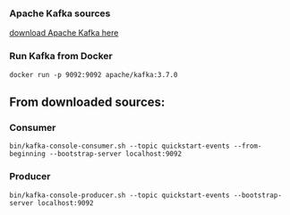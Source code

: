 
### Apache Kafka sources 
[download Apache Kafka here](https://www.apache.org/dyn/closer.cgi?path=/kafka/3.7.0/kafka_2.13-3.7.0.tgz)


### Run Kafka from Docker
```
docker run -p 9092:9092 apache/kafka:3.7.0
```

## From downloaded sources:

### Consumer
```
bin/kafka-console-consumer.sh --topic quickstart-events --from-beginning --bootstrap-server localhost:9092
```
### Producer
```
bin/kafka-console-producer.sh --topic quickstart-events --bootstrap-server localhost:9092
```